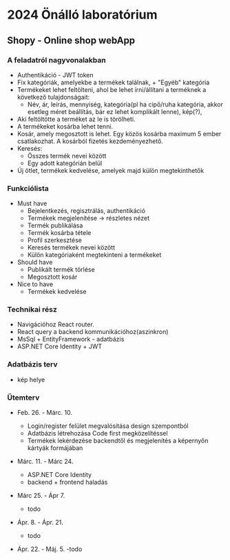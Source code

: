 # 2024 Önálló laboratórium
## Shopy - Online shop webApp
### A feladatról nagyvonalakban
- Authentikáció - JWT token
- Fix kategóriák, amelyekbe a termékek találnak, + "Egyéb" kategória
- Termékeket lehet feltölteni, ahol be lehet írni/állítani a terméknek a következő tulajdonságait:
    - Név, ár, leírás, mennyiség, kategória(pl ha cipő/ruha kategória, akkor esetleg méret beállítás, bár ez lehet komplikált lenne), kép(?), 
- Aki feltöltötte a terméket az le is törölheti.
- A termékeket kosárba lehet tenni.
- Kosár, amely megosztott is lehet. Egy közös kosárba maximum 5 ember csatlakozhat. A kosárból fizetés kezdeményezhető.
- Keresés:
    - Összes termék nevei között
    - Egy adott kategórián belül
- Új ötlet, termékek kedvelése, amelyek majd külön megtekinthetők

### Funkciólista
- Must have 
    - Bejelentkezés, regisztrálás, authentikáció
    - Termékek megjelenítése -> részletes nézet
    - Termék publikálása
    - Termék kosárba tétele
    - Profil szerkesztése
    - Keresés termékek nevei között
    - Külön kategóriaként megtekinteni a termékeket
- Should have
    - Publikált termék törlése
    - Megosztott kosár
- Nice to have
    - Termékek kedvelése

### Technikai rész
- Navigációhoz React router.
- React query a backend kommunikációhoz(aszinkron)
- MsSql + EntityFramework - adatbázis
- ASP.NET Core Identity + JWT

### Adatbázis terv
- kép helye

### Ütemterv
- Feb. 26. - Márc. 10.
    - Login/register felület megvalósítása design szempontból
    - Adatbázis létrehozása Code first megközelítéssel
    - Termékek lekérdezése backendtől és megjelenítés a képernyőn kártyák formájában

- Márc. 11. - Márc  24. 
    - ASP.NET Core Identity
    - backend + frontend haladás

- Márc 25. - Ápr 7.
    - todo

- Ápr. 8. - Ápr. 21.
    - todo

- Ápr. 22. - Máj. 5.
    -todo